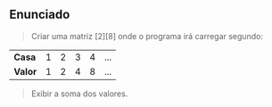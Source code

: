 ## Enunciado

> Criar uma matriz [2][8] onde o programa irá carregar segundo:

| | | | | | |
| --- | --- | --- | --- | --- | --- |
| **Casa** | 1 | 2 | 3 | 4 | ... |
| **Valor** | 1 | 2 | 4 | 8 | ... | 

> Exibir a soma dos valores.